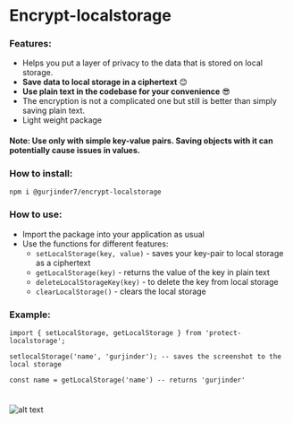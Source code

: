 # Encrypt-localstorage

### Features:

* Helps you put a layer of privacy to the data that is stored on local storage.
* **Save data to local storage in a ciphertext** :blush:
* **Use plain text in the codebase for your convenience** :sunglasses:
* The encryption is not a complicated one but still is better than simply saving plain text. 
* Light weight package

#### Note: Use only with simple key-value pairs. Saving objects with it can potentially cause issues in values.

### How to install:
```npm i @gurjinder7/encrypt-localstorage```

### How to use:

* Import the package into your application as usual
* Use the functions for different features:
  * ```setLocalStorage(key, value)``` - saves your key-pair to local storage as a ciphertext
  * ```getLocalStorage(key)``` - returns the value of the key in plain text
  * ```deleteLocalStorageKey(key)``` - to delete the key from local storage
  * ```clearLocalStorage()``` - clears the local storage

### Example:
``` 
import { setLocalStorage, getLocalStorage } from 'protect-localstorage';

setlocalStorage('name', 'gurjinder'); -- saves the screenshot to the local storage

const name = getLocalStorage('name') -- returns 'gurjinder'


```

###
![alt text](<image.png>)